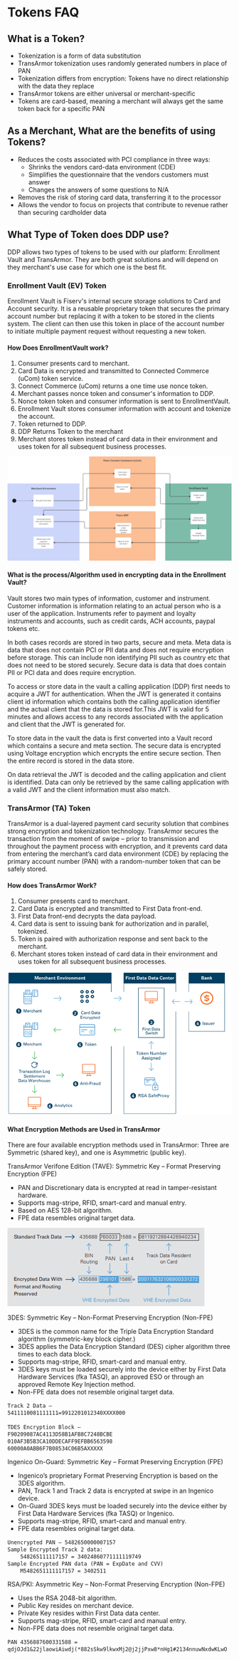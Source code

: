 # Tokens FAQ

## What is a Token?

- Tokenization is a form of data substitution
- TransArmor tokenization uses randomly generated numbers in place of PAN
- Tokenization differs from encryption: Tokens have no direct relationship with the data they replace
- TransArmor tokens are either universal or merchant-specific
- Tokens are card-based, meaning a merchant will always get the same token back for a specific PAN

## As a Merchant, What are the benefits of using Tokens?

- Reduces the costs associated with PCI compliance in three ways:
  - Shrinks the vendors card-data environment (CDE)
  - Simplifies the questionnaire that the vendors customers must answer
  - Changes the answers of some questions to N/A
- Removes the risk of storing card data, transferring it to the processor
- Allows the vendor to focus on projects that contribute to revenue rather than securing cardholder data

## What Type of Token does DDP use?

DDP allows two types of tokens to be used with our platform: Enrollment Vault and TransArmor. They are both great solutions and will depend on they merchant's use case for which one is the best fit.

### Enrollment Vault (EV) Token

Enrollment Vault is Fiserv's internal secure storage solutions to Card and Account security. It is a reusable proprietary token that secures the primary account number but replacing it with a token to be stored in the clients system. The client can then use this token in place of the account number to initiate multiple payment request without requesting a new token.

#### How Does EnrollmentVault work?

1. Consumer presents card to merchant.
2. Card Data is encrypted and transmitted to Connected Commerce (uCom) token service.
3. Connect Commerce (uCom) returns a one time use nonce token.
4. Merchant passes nonce token and consumer's information to DDP.
5. Nonce token token and consumer information is sent to EnrollmentVault.
6. Enrollment Vault stores consumer information with account and tokenize the account.
7. Token returned to DDP.
8. DDP Returns Token to the merchant
9. Merchant stores token instead of card data in their environment and uses token for all subsequent business processes.

![EV Token Flow](../../assets/images/EV2_flow.png)

#### What is the process/Algorithm used in encrypting data in the Enrollment Vault?

Vault stores two main types of information, customer and instrument. Customer information is information relating to an actual person who is a user of the application. Instruments refer to payment and loyalty instruments and accounts, such as credit cards, ACH accounts, paypal tokens etc.

In both cases records are stored in two parts, secure and meta. Meta data is data that does not contain PCI or PII data and does not require encryption before storage. This can include non identifying PII such as country etc that does not need to be stored securely. Secure data is data that does contain PII or PCI data and does require encryption.

To access or store data in the vault a calling application (DDP) first needs to acquire a JWT for authentication. When the JWT is generated it contains client id information which contains both the calling application identifier and the actual client that the data is stored for.This JWT is valid for 5 minutes and allows access to any records associated with the application and client that the JWT is generated for.

To store data in the vault the data is first converted into a Vault record which contains a secure and meta section. The secure data is encrypted using Voltage encryption which encrypts the entire secure section. Then the entire record is stored in the data store.

On data retrieval the JWT is decoded and the calling application and client is identified. Data can only be retrieved by the same calling application with a valid JWT and the client information must also match.

### TransArmor (TA) Token

TransArmor is a dual-layered payment card security solution that combines strong encryption and tokenization technology. TransArmor secures the transaction from the moment of swipe – prior to transmission and throughout the payment process with encryption, and it prevents card data from entering the merchant’s card data environment (CDE) by replacing the primary account number (PAN) with a random-number token that can be safely stored.

#### How does TransArmor Work?

1. Consumer presents card to merchant.
2. Card Data is encrypted and transmitted to First Data front-end.
3. First Data front-end decrypts the data payload.
4. Card data is sent to issuing bank for authorization and in parallel, tokenized.
5. Token is paired with authorization response and sent back to the merchant.
6. Merchant stores token instead of card data in their environment and uses token for all subsequent business processes.

![TA Token Flow](../../assets/images/ta-flow.png)

#### What Encryption Methods are Used in TransArmor

There are four available encryption methods used in TransArmor: Three are Symmetric (shared key),
and one is Asymmetric (public key).

TransArmor Verifone Edition (TAVE): Symmetric Key – Format Preserving Encryption (FPE)

- PAN and Discretionary data is encrypted at read in tamper-resistant hardware.
- Supports mag-stripe, RFID, smart-card and manual entry.
- Based on AES 128-bit algorithm.
- FPE data resembles original target data.

![TAVE Example](../../assets/images/TAVE_example.png)

3DES: Symmetric Key – Non-Format Preserving Encryption (Non-FPE)

- 3DES is the common name for the Triple Data Encryption  Standard algorithm (symmetric-key block cipher.)
- 3DES applies the Data Encryption Standard (DES) cipher algorithm three times to each data block.
- Supports mag-stripe, RFID, smart-card and manual entry.
- 3DES keys must be loaded securely into the device either by First Data Hardware Services (fka TASQ), an approved ESO or through an approved Remote Key Injection method.
- Non-FPE data does not resemble original target data.

```no-highlight
Track 2 Data –
5411110081111111=9912201012340XXXX000

TDES Encryption Block –
F90209087AC4113D58B1AFB8C7248BCBE
010AF3B5B3CA10DDECAFF9EFBB6563598
60000A0ABB6F7B08534C06B5AXXXXX
```

Ingenico On-Guard: Symmetric Key – Format Preserving Encryption (FPE)

- Ingenico’s proprietary Format Preserving Encryption is based on the 3DES algorithm.
- PAN, Track 1 and Track 2 data is encrypted at swipe in an Ingenico device.
- On-Guard 3DES keys must be loaded securely into the device either by First Data Hardware Services (fka TASQ) or Ingenico.
- Supports mag-stripe, RFID, smart-card and manual entry.
- FPE data resembles original target data.

```no-highlight
Unencrypted PAN – 5482650000007157
Sample Encrypted Track 2 data:
    548265111117157 = 34024860771111119749
Sample Encrypted PAN data (PAN = ExpDate and CVV)
    M5482651111117157 = 3402511
```

RSA/PKI: Asymmetric Key – Non-Format Preserving Encryption (Non-FPE)

- Uses the RSA 2048-bit algorithm.
- Public Key resides on merchant device.
- Private Key resides within First Data data center.
- Supports mag-stripe, RFID, smart-card and manual entry.
- Non-FPE data does not resemble original target data.

```no-highlight
PAN 4356887600331588 = qdjOJd1&22jlaowiAiwdj(*882sSkw9lkwxMj2@j2jjPxw8*nHg1#2134nnuwNxdwKLwO
```
